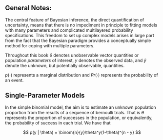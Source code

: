 ## General Notes:

The central feature of Bayesian inference, the direct quantification of uncertainty, means that there is no impediment in principle to fitting models with many parameters and complicated multilayered probability specifications. This freedom to set up complex models arises in large part from the fact that the Bayesian paradigm provides a conceptually simple method for coping with multiple parameters.

Throughout this book $\theta$ denotes unobservable vector quantities or population *parameters* of interest, $y$ denotes the observed data, and $\tilde{y}$ denote the unknown, but potentially observable, quantities.

$p(\cdot)$ represents a marginal distribution and $Pr(\cdot)$ represents the probability of an event.

## Single-Parameter Models

In the simple binomial model, the aim is to estimate an unknown population proportion from the results of a sequence of bernoulli trials. That is $\theta$ represents the proportion of successes in the population, or equivalently, the probability of success in each trial. We have that

$$
p(y | \theta) = \binom{n}{y}\theta^y(1-\theta)^{n - y}
$$

